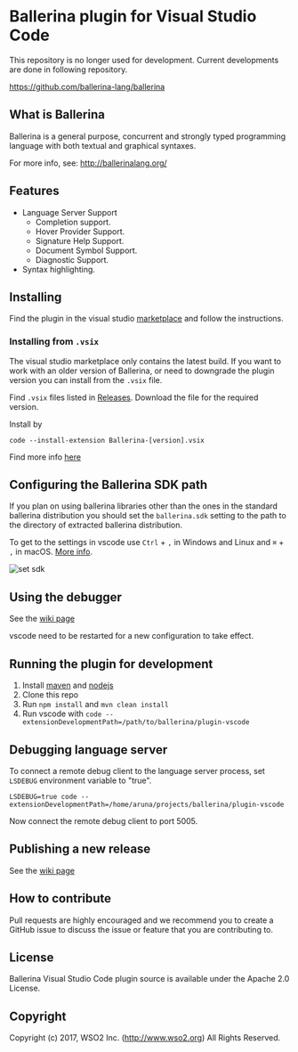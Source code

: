 # Ballerina plugin for Visual Studio Code

This repository is no longer used for development. Current developments are done in following repository.

https://github.com/ballerina-lang/ballerina

## What is Ballerina

Ballerina is a general purpose, concurrent and strongly typed
programming language with both textual and graphical syntaxes.

For more info, see: http://ballerinalang.org/

## Features

- Language Server Support
    - Completion support.
    - Hover Provider Support.
    - Signature Help Support.
    - Document Symbol Support.
    - Diagnostic Support.
- Syntax highlighting.

## Installing

Find the plugin in the visual studio [marketplace](https://marketplace.visualstudio.com/items?itemName=WSO2.Ballerina) and follow the instructions.

### Installing from `.vsix`

The visual studio marketplace only contains the latest build. If you want to work with an older version of Ballerina, or need to downgrade the plugin version you can install from the `.vsix` file.

Find `.vsix` files listed in [Releases](https://github.com/ballerinalang/plugin-vscode/releases). Download the file for the required version.

Install by 
~~~
code --install-extension Ballerina-[version].vsix
~~~
Find more info [here](https://code.visualstudio.com/docs/editor/extension-gallery#_install-from-a-vsix)

## Configuring the Ballerina SDK path

If you plan on using ballerina libraries other than the ones in the standard ballerina distribution you should set the `ballerina.sdk` setting to the path to the directory of extracted ballerina distribution.

To get to the settings in vscode use `Ctrl` + `,` in Windows and Linux and `⌘` + `,` in macOS. [More info](https://code.visualstudio.com/docs/getstarted/settings).

![set sdk](docs/set-sdk.png)

## Using the debugger

See the [wiki page](https://github.com/ballerina-lang/plugin-vscode/wiki/Debugging)

vscode need to be restarted for a new configuration to take effect.

## Running the plugin for development

1. Install [maven](https://maven.apache.org/install.html) and [nodejs](https://nodejs.org/en/)
2. Clone this repo
3. Run `npm install` and `mvn clean install`
4. Run vscode with `code --extensionDevelopmentPath=/path/to/ballerina/plugin-vscode`

## Debugging language server

To connect a remote debug client to the language server process, set `LSDEBUG` environment variable to "true".

`LSDEBUG=true code --extensionDevelopmentPath=/home/aruna/projects/ballerina/plugin-vscode`

Now connect the remote debug client to port 5005.

## Publishing a new release

See the [wiki page](https://github.com/ballerinalang/plugin-vscode/wiki/Drafting-a-new-release)

## How to contribute

Pull requests are highly encouraged and we recommend you to create a GitHub issue
to discuss the issue or feature that you are contributing to.

## License

Ballerina Visual Studio Code plugin source is available under the Apache 2.0 License.

## Copyright

Copyright (c) 2017, WSO2 Inc. (http://www.wso2.org) All Rights Reserved.
